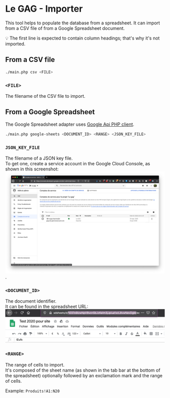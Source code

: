 # Le GAG - Importer

This tool helps to populate the database from a spreadsheet. It can import from 
a CSV file of from a Google Spreadsheet document.

💡 The first line is expected to contain column headings; that's why it's not
imported.

## From a CSV file

````bash
./main.php csv <FILE> 
````

### `<FILE>`

The filename of the CSV file to import.

## From a Google Spreadsheet

The Google Spreadsheet adapter uses [Google Api PHP client][google-api-php-client].

````bash
./main.php google-sheets <DOCUMENT_ID> <RANGE> <JSON_KEY_FILE> 
````

### `JSON_KEY_FILE`

The filename of a JSON key file.  
To get one, create a service account in the Google Cloud Console, as shown in 
this screenshot: ![Google Cloud Console IAM service account](resources/service-account-key.png).

### `<DOCUMENT_ID>` 

The document identifier.  
It can be found in the spreadsheet URL: ![Document id in URL](resources/document-id-in-url.png)

### `<RANGE>` 

The range of cells to import.  
It's composed of the sheet name (as shown in the tab bar at the bottom of the 
spreadsheet) optionally followed by an exclamation mark and the range of cells. 

Example: `Produits!A1:N20`


[google-api-php-client]: https://github.com/googleapis/google-api-php-client
